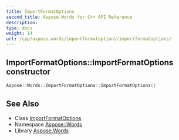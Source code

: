 ```yaml
---
title: ImportFormatOptions
second_title: Aspose.Words for C++ API Reference
description: 
type: docs
weight: 14
url: /cpp/aspose.words/importformatoptions/importformatoptions/
---
```

## ImportFormatOptions::ImportFormatOptions constructor




```cpp
Aspose::Words::ImportFormatOptions::ImportFormatOptions()
```

## See Also

* Class [ImportFormatOptions](../)
* Namespace [Aspose::Words](../../)
* Library [Aspose.Words](../../../)
